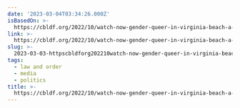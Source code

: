 ```yaml
---
date: '2023-03-04T03:34:26.000Z'
isBasedOn: >-
  https://cbldf.org/2022/10/watch-now-gender-queer-in-virginia-beach-a-case-study/
link: >-
  https://cbldf.org/2022/10/watch-now-gender-queer-in-virginia-beach-a-case-study/
slug: >-
  2023-03-03-httpscbldforg202210watch-now-gender-queer-in-virginia-beach-a-case-study
tags:
  - law and order
  - media
  - politics
title: >-
  https://cbldf.org/2022/10/watch-now-gender-queer-in-virginia-beach-a-case-study/
---
```


